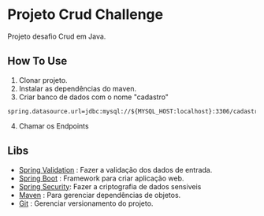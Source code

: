 # Projeto Crud Challenge

Projeto desafio Crud em Java.

## How To Use

1. Clonar projeto.
2. Instalar as dependências do maven.
3. Criar banco de dados com o nome "cadastro"

``` docker 
spring.datasource.url=jdbc:mysql://${MYSQL_HOST:localhost}:3306/cadastro
```
4. Chamar os Endpoints

## Libs
- [Spring Validation](https://spring.io/guides/gs/validating-form-input/) : Fazer a validação dos dados de entrada.
- [Spring Boot](https://spring.io/projects/spring-boot) : Framework para criar aplicação web.
- [Spring Security](https://spring.io/projects/spring-security): Fazer a criptografia de dados sensiveis 
- [Maven](https://maven.apache.org/) : Para gerenciar dependências de objetos.
- [Git](https://git-scm.com/) : Gerenciar versionamento do projeto.
